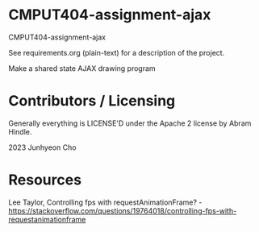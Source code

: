 CMPUT404-assignment-ajax
==============================

CMPUT404-assignment-ajax

See requirements.org (plain-text) for a description of the project.

Make a shared state AJAX drawing program

Contributors / Licensing
========================

Generally everything is LICENSE'D under the Apache 2 license by Abram Hindle.

2023 Junhyeon Cho

Resources
=========
Lee Taylor, Controlling fps with requestAnimationFrame? - https://stackoverflow.com/questions/19764018/controlling-fps-with-requestanimationframe